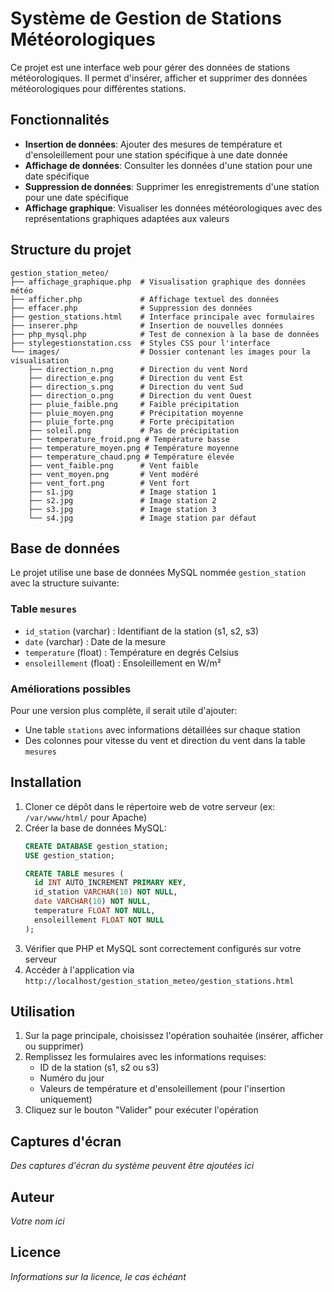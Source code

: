 # Système de Gestion de Stations Météorologiques

Ce projet est une interface web pour gérer des données de stations météorologiques. Il permet d'insérer, afficher et supprimer des données météorologiques pour différentes stations.

## Fonctionnalités

- **Insertion de données**: Ajouter des mesures de température et d'ensoleillement pour une station spécifique à une date donnée
- **Affichage de données**: Consulter les données d'une station pour une date spécifique
- **Suppression de données**: Supprimer les enregistrements d'une station pour une date spécifique
- **Affichage graphique**: Visualiser les données météorologiques avec des représentations graphiques adaptées aux valeurs

## Structure du projet

```
gestion_station_meteo/
├── affichage_graphique.php  # Visualisation graphique des données météo
├── afficher.php             # Affichage textuel des données
├── effacer.php              # Suppression des données
├── gestion_stations.html    # Interface principale avec formulaires
├── inserer.php              # Insertion de nouvelles données
├── php_mysql.php            # Test de connexion à la base de données
├── stylegestionstation.css  # Styles CSS pour l'interface
└── images/                  # Dossier contenant les images pour la visualisation
    ├── direction_n.png      # Direction du vent Nord
    ├── direction_e.png      # Direction du vent Est
    ├── direction_s.png      # Direction du vent Sud
    ├── direction_o.png      # Direction du vent Ouest
    ├── pluie_faible.png     # Faible précipitation
    ├── pluie_moyen.png      # Précipitation moyenne
    ├── pluie_forte.png      # Forte précipitation
    ├── soleil.png           # Pas de précipitation
    ├── temperature_froid.png # Température basse
    ├── temperature_moyen.png # Température moyenne
    ├── temperature_chaud.png # Température élevée
    ├── vent_faible.png      # Vent faible
    ├── vent_moyen.png       # Vent modéré
    ├── vent_fort.png        # Vent fort
    ├── s1.jpg               # Image station 1
    ├── s2.jpg               # Image station 2
    ├── s3.jpg               # Image station 3
    └── s4.jpg               # Image station par défaut
```

## Base de données

Le projet utilise une base de données MySQL nommée `gestion_station` avec la structure suivante:

### Table `mesures`
- `id_station` (varchar) : Identifiant de la station (s1, s2, s3)
- `date` (varchar) : Date de la mesure
- `temperature` (float) : Température en degrés Celsius
- `ensoleillement` (float) : Ensoleillement en W/m²

### Améliorations possibles
Pour une version plus complète, il serait utile d'ajouter:
- Une table `stations` avec informations détaillées sur chaque station
- Des colonnes pour vitesse du vent et direction du vent dans la table `mesures`

## Installation

1. Cloner ce dépôt dans le répertoire web de votre serveur (ex: `/var/www/html/` pour Apache)
2. Créer la base de données MySQL:
   ```sql
   CREATE DATABASE gestion_station;
   USE gestion_station;
   
   CREATE TABLE mesures (
     id INT AUTO_INCREMENT PRIMARY KEY,
     id_station VARCHAR(10) NOT NULL,
     date VARCHAR(10) NOT NULL,
     temperature FLOAT NOT NULL,
     ensoleillement FLOAT NOT NULL
   );
   ```
3. Vérifier que PHP et MySQL sont correctement configurés sur votre serveur
4. Accéder à l'application via `http://localhost/gestion_station_meteo/gestion_stations.html`

## Utilisation

1. Sur la page principale, choisissez l'opération souhaitée (insérer, afficher ou supprimer)
2. Remplissez les formulaires avec les informations requises:
   - ID de la station (s1, s2 ou s3)
   - Numéro du jour
   - Valeurs de température et d'ensoleillement (pour l'insertion uniquement)
3. Cliquez sur le bouton "Valider" pour exécuter l'opération

## Captures d'écran

*Des captures d'écran du système peuvent être ajoutées ici*

## Auteur

*Votre nom ici*

## Licence

*Informations sur la licence, le cas échéant*
